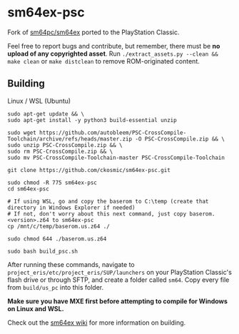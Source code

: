 # sm64ex-psc
Fork of [sm64pc/sm64ex](https://github.com/sm64pc/sm64ex) ported to the PlayStation Classic. 

Feel free to report bugs and contribute, but remember, there must be **no upload of any copyrighted asset**. 
Run `./extract_assets.py --clean && make clean` or `make distclean` to remove ROM-originated content.

## Building
Linux / WSL (Ubuntu)
```
sudo apt-get update && \
sudo apt-get install -y python3 build-essential unzip

sudo wget https://github.com/autobleem/PSC-CrossCompile-Toolchain/archive/refs/heads/master.zip -O PSC-CrossCompile.zip && \
sudo unzip PSC-CrossCompile.zip && \
sudo rm PSC-CrossCompile.zip && \
sudo mv PSC-CrossCompile-Toolchain-master PSC-CrossCompile-Toolchain

git clone https://github.com/ckosmic/sm64ex-psc.git

sudo chmod -R 775 sm64ex-psc
cd sm64ex-psc

# If using WSL, go and copy the baserom to C:\temp (create that directory in Windows Explorer if needed)
# If not, don't worry about this next command, just copy baserom.<version>.z64 to sm64ex-psc
cp /mnt/c/temp/baserom.us.z64 ./

sudo chmod 644 ./baserom.us.z64

sudo bash build_psc.sh
```

After running these commands, navigate to `project_eris/etc/project_eris/SUP/launchers` on your PlayStation Classic's flash drive or through SFTP, and create a folder called `sm64`.  Copy every file from `build/us_pc` into this folder.

**Make sure you have MXE first before attempting to compile for Windows on Linux and WSL.**

Check out the [sm64ex wiki](https://github.com/sm64pc/sm64ex/wiki) for more information on building.
